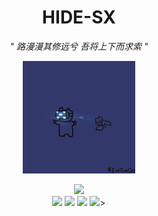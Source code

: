 
<h1 align = "center"> HIDE-SX </h1>

<p align = "center">
    <i> " 路漫漫其修远兮 吾将上下而求索 " </i>
</p>

<p align = "center">
    <img height = "180" src = "https://github.com/NEX-S/NEX-S/blob/main/0040.gif" />
</p>

<p align = "center" >
    <img height = "30" src = "https://img.shields.io/badge/Pentest-%23383838.svg?&style=for-the-badge&logo=ReasonStudios&logoColor=%23C53B82" />
    <br />
    <img height = "20" src = "https://img.shields.io/badge/Lua-%232C2D72.svg?style=for-the-badge" />
    <img height = "20" src = "https://img.shields.io/badge/Python-%233776AB.svg?style=for-the-badge" />
    <img height = "20" src = "https://img.shields.io/badge/Csharp-%2300ADD8.svg?style=for-the-badge&logocolor=white" />
    <img height = "20" src = "https://img.shields.io/badge/Java-%23F7DF1E.svg?style=for-the-badge" />>
</p>

<!-- <i>「 一川煙雨 滿城風絮 」</i> -->

<!-- <img height = "15" src = "https://img.shields.io/badge/-%23383838.svg?style=for-the-badge&logo=Codio&logoColor=%23ffffff" /> -->
<!-- <img height = "100" src = "https://img.shields.io/badge/Java-%23F7DF1E.svg?style=for-the-badge" /> -->
<!-- <img height = "100" src = "https://img.shields.io/badge/PHP-%236C5B9E.svg?style=for-the-badge" /> -->
<!-- <img height = "100" src = "https://img.shields.io/badge/Rust-%23222222.svg?style=for-the-badge&logocolor=white" /> -->
<!-- <img height = "100" src = "https://img.shields.io/badge/JavaScript-%23F7DF1E.svg?style=for-the-badge&logocolor=white" /> -->
<!-- <img height = "100" src = "https://img.shields.io/badge/C-%23383838.svg?style=for-the-badge&logocolor=blue" /> -->
<!-- <img height = "100" src = "https://img.shields.io/badge/BASH-%23383838.svg?&style=for-the-badge&logo=GNUBash&logoColor=white" /> -->
<!-- <img height = "100" src = "https://img.shields.io/badge/TypeScript-%233178C6.svg?style=for-the-badge&logocolor=white" /> -->

<!--
    <p align = "center">
        <img height = "120" src = "https://github-readme-stats.vercel.app/api?username=nex-s&hide=issues&title_color=C53B82&text_color=828282&bg_color=282828&hide_border=true&cache_seconds=1800&hide_title=true&hide_rank=false&show_icons=false&include_all_commits=true" />
    </p>

    <p align = "center">
        <img height = "200" src = "https://github-readme-stats.vercel.app/api/top-langs/?username=nex-s&hide_title=true" />
    </p>

    <p align = "center">
        <img height = "80" src = "https://github-readme-stats.vercel.app/api/pin/?username=nex-s&repo=nvim-config" />
    </p>
-->
